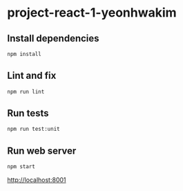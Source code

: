 # project-react-1-yeonhwakim

## Install dependencies

```bash
npm install
```

## Lint and fix

```bash
npm run lint
```

## Run tests

```bash
npm run test:unit
```

## Run web server


```bash
npm start
```

<http://localhost:8001>

